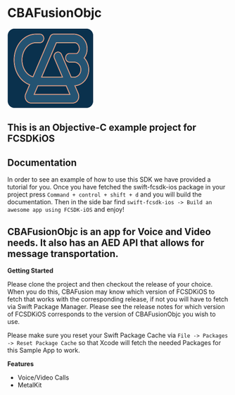 # CBAFusionObjc
![CBALogo](cbaLogo.png)
## This is an Objective-C example project for FCSDKiOS 

## Documentation
 In order to see an example of how to use this SDK we have provided a tutorial for you. Once you have fetched the swift-fcsdk-ios package in your project press ``Command + control + shift + d``  and you will build the documentation. Then in the side bar find ``swift-fcsdk-ios -> Build an awesome app using FCSDK-iOS`` and enjoy!


## CBAFusionObjc is an app for Voice and Video needs. It also has an AED API that allows for message transportation.

**Getting Started**

Please clone the project and then checkout the release of your choice. When you do this, CBAFusion may know which version of FCSDKiOS to fetch that works with the corresponding release, if not you will have to fetch via Swift Package Manager. Please see the release notes for which version of FCSDKiOS corresponds to the version of CBAFusionObjc you wish to use.

Please make sure you reset your Swift Package Cache via ``File -> Packages -> Reset Package Cache`` so that Xcode will fetch the needed Packages for this Sample App to work.

**Features**

- Voice/Video Calls
- MetalKit